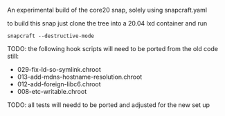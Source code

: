 An experimental build of the core20 snap, solely using snapcraft.yaml

to build this snap just clone the tree into a 20.04 lxd container and run

    snapcraft --destructive-mode

TODO: the following hook scripts will need to be ported from the old code still:
  - 029-fix-ld-so-symlink.chroot 
  - 013-add-mdns-hostname-resolution.chroot 
  - 012-add-foreign-libc6.chroot 
  - 008-etc-writable.chroot 

TODO: all tests will needd to be ported and adjusted for the new set up
